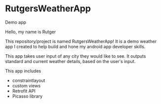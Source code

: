 # RutgersWeatherApp
Demo app

Hello, my name is Rutger

This repository/project is named RutgersWeatherApp!
It is a demo weather app I created to help build and hone my android app developer skills.

This app takes user input of any city they would like to see. It outputs
standard and current weather details, based on the user's input.



This app includes

- constraintlayout
- custom views
- Retrofit API
- Picasso library
